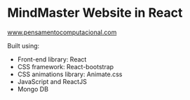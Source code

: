 # MindMaster Website in React

www.pensamentocomputacional.com

Built using:

- Front-end library: React
- CSS framework: React-bootstrap
- CSS animations library: Animate.css
- JavaScript and ReactJS
- Mongo DB
